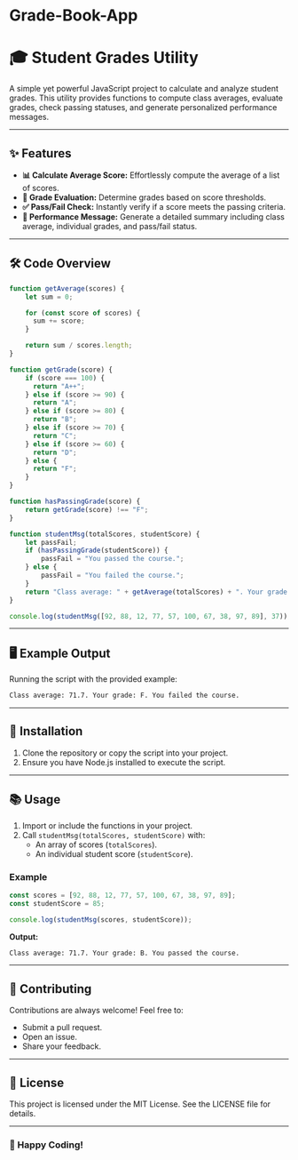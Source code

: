 # Grade-Book-App
# 🎓 Student Grades Utility

A simple yet powerful JavaScript project to calculate and analyze student grades. This utility provides functions to compute class averages, evaluate grades, check passing statuses, and generate personalized performance messages.

---

## ✨ Features

- **📊 Calculate Average Score:** Effortlessly compute the average of a list of scores.
- **📝 Grade Evaluation:** Determine grades based on score thresholds.
- **✅ Pass/Fail Check:** Instantly verify if a score meets the passing criteria.
- **📢 Performance Message:** Generate a detailed summary including class average, individual grades, and pass/fail status.

---

## 🛠️ Code Overview

```javascript
function getAverage(scores) {
    let sum = 0;

    for (const score of scores) {
      sum += score;
    }

    return sum / scores.length;
}

function getGrade(score) {
    if (score === 100) {
      return "A++";
    } else if (score >= 90) {
      return "A";
    } else if (score >= 80) {
      return "B";
    } else if (score >= 70) {
      return "C";
    } else if (score >= 60) {
      return "D";
    } else {
      return "F";
    }
}

function hasPassingGrade(score) {
    return getGrade(score) !== "F";
}

function studentMsg(totalScores, studentScore) {
    let passFail;
    if (hasPassingGrade(studentScore)) {
        passFail = "You passed the course.";
    } else {
        passFail = "You failed the course.";
    }
    return "Class average: " + getAverage(totalScores) + ". Your grade: " + getGrade(studentScore) + ". " + passFail;
}

console.log(studentMsg([92, 88, 12, 77, 57, 100, 67, 38, 97, 89], 37));
```

---

## 🖥️ Example Output

Running the script with the provided example:

```bash
Class average: 71.7. Your grade: F. You failed the course.
```

---

## 🚀 Installation

1. Clone the repository or copy the script into your project.
2. Ensure you have Node.js installed to execute the script.

---

## 📚 Usage

1. Import or include the functions in your project.
2. Call `studentMsg(totalScores, studentScore)` with:
   - An array of scores (`totalScores`).
   - An individual student score (`studentScore`).

### Example

```javascript
const scores = [92, 88, 12, 77, 57, 100, 67, 38, 97, 89];
const studentScore = 85;

console.log(studentMsg(scores, studentScore));
```

**Output:**

```bash
Class average: 71.7. Your grade: B. You passed the course.
```

---

## 🤝 Contributing

Contributions are always welcome! Feel free to:
- Submit a pull request.
- Open an issue.
- Share your feedback.

---

## 📜 License

This project is licensed under the MIT License. See the LICENSE file for details.

---

### 🌟 Happy Coding!


